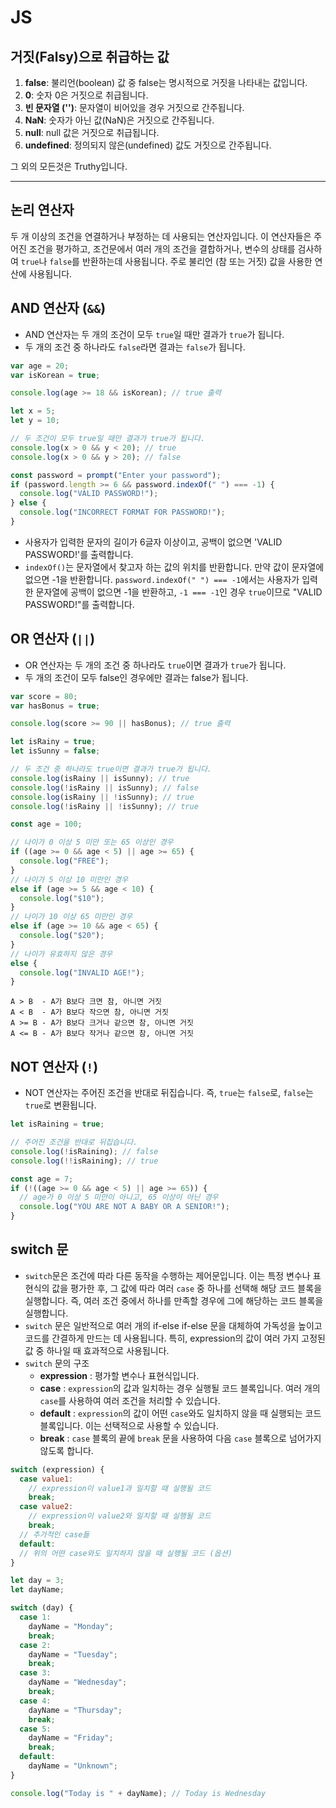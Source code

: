 # JS

## 거짓(Falsy)으로 취급하는 값

1. **false**: 불리언(boolean) 값 중 false는 명시적으로 거짓을 나타내는 값입니다.
2. **0**: 숫자 0은 거짓으로 취급됩니다.
3. **빈 문자열 ('')**: 문자열이 비어있을 경우 거짓으로 간주됩니다.
4. **NaN**: 숫자가 아닌 값(NaN)은 거짓으로 간주됩니다.
5. **null**: null 값은 거짓으로 취급됩니다.
6. **undefined**: 정의되지 않은(undefined) 값도 거짓으로 간주됩니다.

그 외의 모든것은 Truthy입니다.

---

## 논리 연산자

두 개 이상의 조건을 연결하거나 부정하는 데 사용되는 연산자입니다. 이 연산자들은 주어진 조건을 평가하고, 조건문에서 여러 개의 조건을 결합하거나, 변수의 상태를 검사하여 `true`나 `false`를 반환하는데 사용됩니다. 주로 불리언 (참 또는 거짓) 값을 사용한 연산에 사용됩니다.

## AND 연산자 (`&&`)

- AND 연산자는 두 개의 조건이 모두 `true`일 때만 결과가 `true`가 됩니다.
- 두 개의 조건 중 하나라도 `false`라면 결과는 `false`가 됩니다.

```jsx
var age = 20;
var isKorean = true;

console.log(age >= 18 && isKorean); // true 출력
```

```jsx
let x = 5;
let y = 10;

// 두 조건이 모두 true일 때만 결과가 true가 됩니다.
console.log(x > 0 && y < 20); // true
console.log(x > 0 && y > 20); // false
```

```jsx
const password = prompt("Enter your password");
if (password.length >= 6 && password.indexOf(" ") === -1) {
  console.log("VALID PASSWORD!");
} else {
  console.log("INCORRECT FORMAT FOR PASSWORD!");
}
```

- 사용자가 입력한 문자의 길이가 6글자 이상이고, 공백이 없으면 'VALID PASSWORD!'를 출력합니다.
- `indexOf()`는 문자열에서 찾고자 하는 값의 위치를 반환합니다. 만약 값이 문자열에 없으면 -1을 반환합니다. `password.indexOf(" ") === -1`에서는 사용자가 입력한 문자열에 공백이 없으면 -1을 반환하고, `-1 === -1`인 경우 `true`이므로 "VALID PASSWORD!"를 출력합니다.

## OR 연산자 (`||`)

- OR 연산자는 두 개의 조건 중 하나라도 `true`이면 결과가 `true`가 됩니다.
- 두 개의 조건이 모두 false인 경우에만 결과는 false가 됩니다.

```jsx
var score = 80;
var hasBonus = true;

console.log(score >= 90 || hasBonus); // true 출력
```

```jsx
let isRainy = true;
let isSunny = false;

// 두 조건 중 하나라도 true이면 결과가 true가 됩니다.
console.log(isRainy || isSunny); // true
console.log(!isRainy || isSunny); // false
console.log(isRainy || !isSunny); // true
console.log(!isRainy || !isSunny); // true
```

```jsx
const age = 100;

// 나이가 0 이상 5 미만 또는 65 이상인 경우
if ((age >= 0 && age < 5) || age >= 65) {
  console.log("FREE");
}
// 나이가 5 이상 10 미만인 경우
else if (age >= 5 && age < 10) {
  console.log("$10");
}
// 나이가 10 이상 65 미만인 경우
else if (age >= 10 && age < 65) {
  console.log("$20");
}
// 나이가 유효하지 않은 경우
else {
  console.log("INVALID AGE!");
}
```

```text
A > B  - A가 B보다 크면 참, 아니면 거짓
A < B  - A가 B보다 작으면 참, 아니면 거짓
А >= В - A가 B보다 크거나 같으면 참, 아니면 거짓
A <= B - A가 B보다 작거나 같으면 참, 아니면 거짓
```

## NOT 연산자 (`!`)

- NOT 연산자는 주어진 조건을 반대로 뒤집습니다. 즉, `true`는 `false`로, `false`는 `true`로 변환됩니다.

```jsx
let isRaining = true;

// 주어진 조건을 반대로 뒤집습니다.
console.log(!isRaining); // false
console.log(!!isRaining); // true
```

```jsx
const age = 7;
if (!((age >= 0 && age < 5) || age >= 65)) {
  // age가 0 이상 5 미만이 아니고, 65 이상이 아닌 경우
  console.log("YOU ARE NOT A BABY OR A SENIOR!");
}
```

## switch 문

- `switch`문은 조건에 따라 다른 동작을 수행하는 제어문입니다. 이는 특정 변수나 표현식의 값을 평가한 후, 그 값에 따라 여러 `case` 중 하나를 선택해 해당 코드 블록을 실행합니다. 즉, 여러 조건 중에서 하나를 만족할 경우에 그에 해당하는 코드 블록을 실행합니다.
- `switch` 문은 일반적으로 여러 개의 if-else if-else 문을 대체하여 가독성을 높이고 코드를 간결하게 만드는 데 사용됩니다. 특히, expression의 값이 여러 가지 고정된 값 중 하나일 때 효과적으로 사용됩니다.
- `switch` 문의 구조
  - **expression** : 평가할 변수나 표현식입니다.
  - **case** : `expression`의 값과 일치하는 경우 실행될 코드 블록입니다. 여러 개의 `case`를 사용하여 여러 조건을 처리할 수 있습니다.
  - **default** : `expression`의 값이 어떤 `case`와도 일치하지 않을 때 실행되는 코드 블록입니다. 이는 선택적으로 사용할 수 있습니다.
  - **break** : `case` 블록의 끝에 `break` 문을 사용하여 다음 `case` 블록으로 넘어가지 않도록 합니다.

```jsx
switch (expression) {
  case value1:
    // expression이 value1과 일치할 때 실행될 코드
    break;
  case value2:
    // expression이 value2와 일치할 때 실행될 코드
    break;
  // 추가적인 case들
  default:
  // 위의 어떤 case와도 일치하지 않을 때 실행될 코드 (옵션)
}
```

```jsx
let day = 3;
let dayName;

switch (day) {
  case 1:
    dayName = "Monday";
    break;
  case 2:
    dayName = "Tuesday";
    break;
  case 3:
    dayName = "Wednesday";
    break;
  case 4:
    dayName = "Thursday";
    break;
  case 5:
    dayName = "Friday";
    break;
  default:
    dayName = "Unknown";
}

console.log("Today is " + dayName); // Today is Wednesday
```
